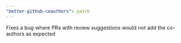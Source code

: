 ```yaml
---
"better-github-coauthors": patch
---
```


Fixes a bug where PRs with review suggestions would not add the co-authors as expected
